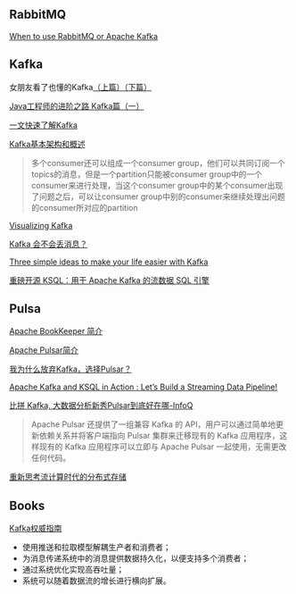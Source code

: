 ## RabbitMQ

[When to use RabbitMQ or Apache Kafka](https://www.cloudamqp.com/blog/when-to-use-rabbitmq-or-apache-kafka.html)

## Kafka

女朋友看了也懂的Kafka[（上篇）](https://www.cnblogs.com/liangzilx/p/14855278.html)[（下篇）](https://www.cnblogs.com/liangzilx/p/14868874.html)

[Java工程师的进阶之路 Kafka篇（一）](https://juejin.cn/post/6953903023454158879)

[一文快速了解Kafka](https://jishuin.proginn.com/p/763bfbd57884)

[Kafka基本架构和概述](https://donggeitnote.com/2021/11/09/kafka-architecture/)
>多个consumer还可以组成一个consumer group，他们可以共同订阅一个topics的消息，但是一个partition只能被consumer group中的一个consumer来进行处理，当这个consumer group中的某个consumer出现了问题之后，可以让consumer group中别的consumer来继续处理出问题的consumer所对应的partition

[Visualizing Kafka](https://timothystepro.medium.com/visualizing-kafka-20bc384803e7)

[Kafka 会不会丢消息？ ](https://juejin.cn/post/6975066050287288327)

[Three simple ideas to make your life easier with Kafka](https://www.galiglobal.com/blog/2021/20210430-Three-Kafka-good-practices.html)

[重磅开源 KSQL：用于 Apache Kafka 的流数据 SQL 引擎](https://www.infoq.cn/article/2017/08/ksql-open-source-apache-kafka)

## Pulsa

[Apache BookKeeper 简介](https://segmentfault.com/a/1190000023086314)

[Apache Pulsar简介](https://www.cnblogs.com/hzmark/p/pulsar.html)

[我为什么放弃Kafka，选择Pulsar？](https://www.modb.pro/db/44555)

[Apache Kafka and KSQL in Action : Let’s Build a Streaming Data Pipeline!](https://talks.rmoff.net/pZC6Za/apache-kafka-and-ksql-in-action-lets-build-a-streaming-data-pipeline)

[比拼 Kafka, 大数据分析新秀Pulsar到底好在哪-InfoQ](https://mp.weixin.qq.com/s?__biz=MzUyMDA4OTY3MQ==&mid=2247496190&idx=1&sn=5171d7c9620c66ad2406e20cb74a6392&chksm=f9ed08d6ce9a81c02632fd812aa4ff2396d2e9e7efe2d89f0f0623f1ad62f60aeface0f5b12b#rd)
>Apache Pulsar 还提供了一组兼容 Kafka 的 API，用户可以通过简单地更新依赖关系并将客户端指向 Pulsar 集群来迁移现有的 Kafka 应用程序，这样现有的 Kafka 应用程序可以立即与 Apache Pulsar 一起使用，无需更改任何代码。

[重新思考流计算时代的分布式存储](http://storage.it168.com/a2018/1224/5134/000005134474.shtml)

## Books

[Kafka权威指南](https://book.douban.com/subject/27665114/)
- 使用推送和拉取模型解耦生产者和消费者；
- 为消息传递系统中的消息提供数据持久化，以便支持多个消费者；
- 通过系统优化实现高吞吐量；
- 系统可以随着数据流的增长进行横向扩展。
